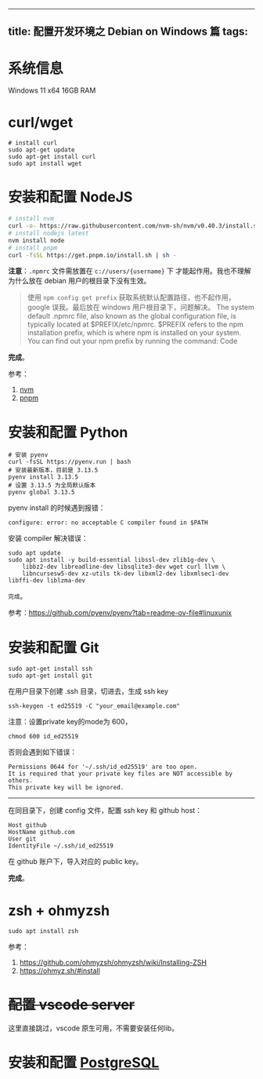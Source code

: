 
---
title: 配置开发环境之 Debian on Windows 篇
tags: 
---
# 系统信息
Windows 11 x64
16GB RAM 

# curl/wget

```
# install curl
sudo apt-get update
sudo apt-get install curl
sudo apt install wget
```

# 安装和配置 NodeJS

```bash
# install nvm
curl -o- https://raw.githubusercontent.com/nvm-sh/nvm/v0.40.3/install.sh | bash
# install nodejs latest
nvm install node
# install pnpm
curl -fsSL https://get.pnpm.io/install.sh | sh -
```

**注意**：`.npmrc` 文件需放置在 `c://users/{username}` 下 才能起作用。我也不理解为什么放在 debian 用户的根目录下没有生效。

> 使用 `npm config get prefix` 获取系统默认配置路径，也不起作用，google 误我。最后放在 windows 用户根目录下，问题解决。
> The system default .npmrc file, also known as the global configuration file, is typically located at $PREFIX/etc/npmrc.
$PREFIX refers to the npm installation prefix, which is where npm is installed on your system. You can find out your npm prefix by running the command:
Code


**完成**。

参考：
1. [nvm](https://github.com/nvm-sh/nvm?tab=readme-ov-file#installing-and-updating)
2. [pnpm](https://pnpm.io/installation)

# 安装和配置 Python
```
# 安装 pyenv
curl -fsSL https://pyenv.run | bash
# 安装最新版本，目前是 3.13.5
pyenv install 3.13.5
# 设置 3.13.5 为全局默认版本
pyenv global 3.13.5
```

pyenv install 的时候遇到报错：
```
configure: error: no acceptable C compiler found in $PATH
```
安装 compiler 解决错误：
```
sudo apt update
sudo apt install -y build-essential libssl-dev zlib1g-dev \
    libbz2-dev libreadline-dev libsqlite3-dev wget curl llvm \
    libncursesw5-dev xz-utils tk-dev libxml2-dev libxmlsec1-dev libffi-dev liblzma-dev

```

`完成`。

参考：https://github.com/pyenv/pyenv?tab=readme-ov-file#linuxunix
# 安装和配置 Git
```
sudo apt-get install ssh
sudo apt-get install git
```

在用户目录下创建 .ssh 目录，切进去，生成 ssh key
```
ssh-keygen -t ed25519 -C "your_email@example.com"
```
注意：设置private key的mode为 600，
```
chmod 600 id_ed25519
```
否则会遇到如下错误：
```
Permissions 0644 for '~/.ssh/id_ed25519' are too open.
It is required that your private key files are NOT accessible by others.
This private key will be ignored.
```
<hr/>
在同目录下，创建 config 文件，配置 ssh key 和 github host：

```
Host github
HostName github.com
User git
IdentityFile ~/.ssh/id_ed25519
```
在 github 账户下，导入对应的 public key。

**完成**。

# zsh + ohmyzsh
```
sudo apt install zsh

```
参考：
1. https://github.com/ohmyzsh/ohmyzsh/wiki/Installing-ZSH
2. https://ohmyz.sh/#install

# ~~配置 vscode server~~
这里直接跳过，vscode 原生可用，不需要安装任何lib。
# 安装和配置 [PostgreSQL](https://www.postgresql.org/)


